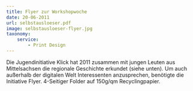 ```yaml
---
title: Flyer zur Workshopwoche
date: 20-06-2011
url: selbstausloeser.pdf
image: selbstausloeser-flyer.jpg
taxonomy:
    service:
        - Print Design
---
```

Die Jugendinitiative Klick hat 2011 zusammen mit jungen Leuten aus Mittelsachsen die regionale Geschichte erkundet (siehe unten). Um auch außerhalb der digitalen Welt Interessenten anzusprechen, benötigte die Initiative Flyer. 4-Seitiger Folder auf 150g/qm Recyclingpapier.